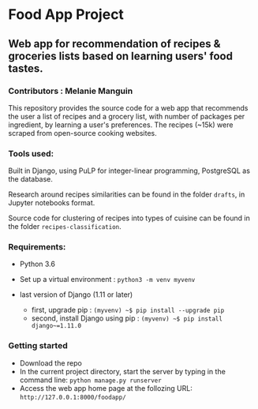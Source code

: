 
# Food App Project

## Web app for recommendation of recipes & groceries lists based on learning users' food tastes.


### Contributors : Melanie Manguin

This repository provides the source code for a web app that recommends the user a list of recipes and a grocery list, with number of packages per ingredient, by learning a user's preferences. The recipes (~15k) were scraped from open-source cooking websites.

### Tools used:
Built in Django, using PuLP for integer-linear programming, PostgreSQL as the database.

Research around recipes similarities can be found in the folder `drafts`, in Jupyter notebooks format. 

Source code for clustering of recipes into types of cuisine can be found in the folder `recipes-classification`.

### Requirements:
* Python 3.6

* Set up a virtual environment : `python3 -m venv myvenv`

* last version of Django (1.11 or later)
  * first, upgrade pip : `(myvenv) ~$ pip install --upgrade pip`
  * second, install Django using pip : `(myvenv) ~$ pip install django~=1.11.0`


### Getting started

* Download the repo
* In the current project directory, start the server by typing in the command line: `python manage.py runserver`
* Access the web app home page at the follozing URL: `http://127.0.0.1:8000/foodapp/`
